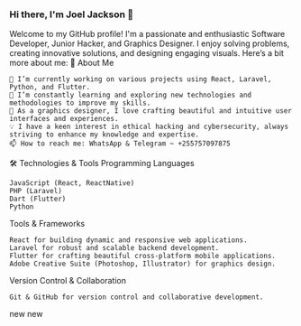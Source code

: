### Hi there, I'm Joel Jackson 👋

Welcome to my GitHub profile! I'm a passionate and enthusiastic Software Developer, Junior Hacker, and Graphics Designer. I enjoy solving problems, creating innovative solutions, and designing engaging visuals. Here’s a bit more about me:
🌟 About Me

    🔭 I’m currently working on various projects using React, Laravel, Python, and Flutter.
    🌱 I’m constantly learning and exploring new technologies and methodologies to improve my skills.
    🎨 As a graphics designer, I love crafting beautiful and intuitive user interfaces and experiences.
    💡 I have a keen interest in ethical hacking and cybersecurity, always striving to enhance my knowledge and expertise.
    📫 How to reach me: WhatsApp & Telegram ~ +255757097875

🛠️ Technologies & Tools
Programming Languages

    JavaScript (React, ReactNative)
    PHP (Laravel)
    Dart (Flutter)
    Python

Tools & Frameworks

    React for building dynamic and responsive web applications.
    Laravel for robust and scalable backend development.
    Flutter for crafting beautiful cross-platform mobile applications.
    Adobe Creative Suite (Photoshop, Illustrator) for graphics design.

Version Control & Collaboration

    Git & GitHub for version control and collaborative development.

new
    new
